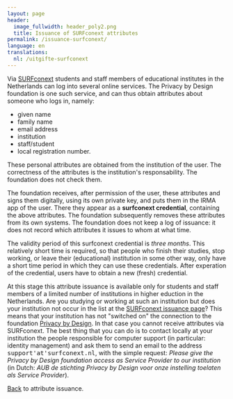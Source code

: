 ```yaml
---
layout: page
header:
  image_fullwidth: header_poly2.png
  title: Issuance of SURFconext attributes
permalink: /issuance-surfconext/
language: en
translations:
  nl: /uitgifte-surfconext
---
```


Via [SURFconext](https://www.surfconext.nl) students and staff members
of educational institutes in the Netherlands can log into several
online services. The Privacy by Design foundation is one such service,
and can thus obtain attributes about someone who logs in, namely:

 * given name
 * family name
 * email address
 * institution
 * staff/student
 * local registration number.

These personal attributes are obtained from the institution of the
user.  The correctness of the attributes is the institution's
responsability. The foundation does not check them.


The foundation receives, after permission of the user, these
attributes and signs them digitally, using its own private key, and
puts them in the IRMA app of the user. There they appear as a
**surfconext credential**, containing the above attributes. The
foundation subsequently removes these attributes from its own
systems. The foundation does not keep a log of issuance: it does not
record which attributes it issues to whom at what time.

The validity period of this surfconext credential is *three months*.
This relatively short time is required, so that people who
finish their studies, stop working, or leave their (educational)
institution in some other way, only have a short time period
in which they can use these credentials. After experation of the
credential, users have to obtain a new (fresh) credential.

At this stage this attribute issuance is available only for students
and staff members of a limited number of institutions in higher
eduction in the Netherlands. Are you studying or working at such an
institution but does your institution not occur in the list at the <a
href="/uitgifte/surfnet?action=login">SURFconext
issuance page</a>? This means that your institution has not "switched
on" the connection to the foundation <a
href="https://privacybydesign.foundation/en">Privacy by Design</a>.
In that case you cannot receive attributes via SURFconext.  The best
thing that you can do is to contact locally at your institution the
people responsible for computer support (in particular: identity
management) and ask them to send an email to the address
<tt>support'at'surfconext.nl</tt>, with the simple request: <em>Please
give the Privacy by Design foundation access as Service Provider to
our institution</em> (in Dutch: <em>AUB de stichting Privacy by Design
voor onze instelling toelaten als Service Provider</em>).


[Back](/issuance) to attribute issuance.

